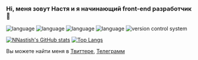 ### Hi, меня зовут Настя и я начинающий front-end разработчик 👋

![language](https://img.shields.io/badge/JavaScript-informational?style=for-the-badge&logo=JavaScript&logoColor=white&color=000000)
![language](https://img.shields.io/badge/HTML-informational?style=for-the-badge&logo=HTML5&logoColor=white&color=000000)
![language](https://img.shields.io/badge/CSS-informational?style=for-the-badge&logo=CSS3&logoColor=white&color=000000)
![language](https://img.shields.io/badge/WebPack-informational?style=for-the-badge&logo=Webpack&logoColor=white&color=000000)
![version control system](https://img.shields.io/badge/GIT-informational?style=for-the-badge&logo=Git&logoColor=white&color=000000)


<!-- ![frontend framework](https://img.shields.io/badge/React-informational?style=flat&logo=React&logoColor=white&color=2bbc8a)
![backend](https://img.shields.io/badge/node.js-Backend-informational?style=flat&logo=node.js&logoColor=white&color=2bbc8a)
![backend framework](https://img.shields.io/badge/express-Framework-informational?style=flat&logo=express&logoColor=white&color=2bbc8a) -->

[![NNastish's GitHub stats](https://github-readme-stats.vercel.app/api?username=NNastish)](https://github.com/anuraghazra/github-readme-stats)
[![Top Langs](https://github-readme-stats.vercel.app/api/top-langs/?username=NNastish)](https://github.com/anuraghazra/github-readme-stats)


<!-- Actual text -->

<!-- You can find me on [![Twitter][1.2]][1], or on [![LinkedIn][3.2]][3]. -->
Вы можете найти меня в [Твиттере][1], [Телеграмм][2]

<!-- Links to my social media accounts -->

[1]: https://twitter.com/an_nvkv
[2]: https://t.me/novikova_anastacia


<!--
**NNastish/NNastish** is a ✨ _special_ ✨ repository because its `README.md` (this file) appears on your GitHub profile.

Here are some ideas to get you started:

- 🔭 I’m currently working on ...
- 🌱 I’m currently learning ...
- 👯 I’m looking to collaborate on ...
- 🤔 I’m looking for help with ...
- 💬 Ask me about ...
- 📫 How to reach me: ...
- 😄 Pronouns: ...
- ⚡ Fun fact: ...
-->
